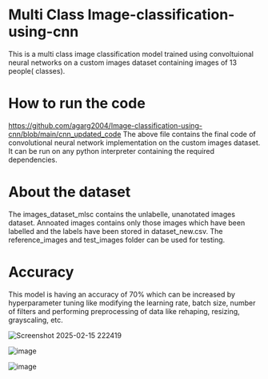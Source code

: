 # Multi Class Image-classification-using-cnn
This is a multi class image classification model trained using convoltuional neural networks on a custom images dataset containing images of 13 people( classes).


# How to run the code
https://github.com/agarg2004/Image-classification-using-cnn/blob/main/cnn_updated_code
The above file contains the final code of convolutional neural network implementation on the custom images dataset. It can be run on any python interpreter containing the required dependencies.

# About the dataset
The images_dataset_mlsc contains the unlabelle, unanotated images dataset. Annoated images contains only those images which have been labelled and the labels have been stored in dataset_new.csv. The reference_images and test_images folder can be used for testing.

# Accuracy
This model is having an accuracy of 70% which can be increased by hyperparameter tuning like modifying the learning rate, batch size, number of filters and performing preprocessing of data like rehaping, resizing, grayscaling, etc.

![Screenshot 2025-02-15 222419](https://github.com/user-attachments/assets/8de23dfd-3afb-4754-b351-89442c08bef4)

![image](https://github.com/user-attachments/assets/5626ed6f-4792-445e-8cf0-76cc1190de6a)

![image](https://github.com/user-attachments/assets/39df4cb4-2573-489d-8cc9-06af82ff60fc)


